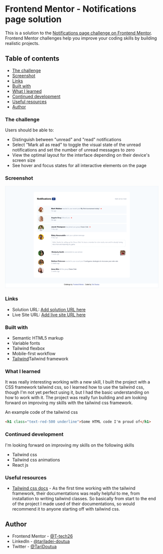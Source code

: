 # Frontend Mentor - Notifications page solution

This is a solution to the [Notifications page challenge on Frontend Mentor](https://www.frontendmentor.io/challenges/notifications-page-DqK5QAmKbC). Frontend Mentor challenges help you improve your coding skills by building realistic projects. 

## Table of contents

  - [The challenge](#the-challenge)
  - [Screenshot](#screenshot)
  - [Links](#links)
  - [Built with](#built-with)
  - [What I learned](#what-i-learned)
  - [Continued development](#continued-development)
  - [Useful resources](#useful-resources)
- [Author](#author)

### The challenge

Users should be able to:

- Distinguish between "unread" and "read" notifications
- Select "Mark all as read" to toggle the visual state of the unread notifications and set the number of unread messages to zero
- View the optimal layout for the interface depending on their device's screen size
- See hover and focus states for all interactive elements on the page

### Screenshot

![](../images/My-project-screenshot.png)

### Links

- Solution URL: [Add solution URL here](https://your-solution-url.com)
- Live Site URL: [Add live site URL here](https://your-live-site-url.com)

### Built with

- Semantic HTML5 markup
- Variable fonts
- Tailwind flexbox
- Mobile-first workflow
- [Tailwind](https://tailwind.com)Tailwind framework

### What I learned

It was really interesting working with a new skill, I built the project with a CSS framework tailwind css, so I learned how to use the tailwind css, though I'm not yet perfect using it, but I had the basic understanding on how to work with it. The project was really fun building and am looking forward on improving my skills with the tailwind css framework.

An example code of the tailwind css
```html
<h1 class="text-red-500 underline">Some HTML code I'm proud of</h1>
```

### Continued development

I'm looking forward on improving my skills on the following skills

- Tailwind css
- Tailwind css animations
- React js

### Useful resources

- [Tailwind css docs](https://www.tailwind.com/docs) - As the first time working with the tailwind framework, their documentations was really helpful to me, from installation to writing tailwind classes. So basically from start to the end of the project I made used of their documentations, so would recommend it to anyone starting off with tailwind css.

## Author

- Frontend Mentor - [@T-tech26](https://www.frontendmentor.io/profile/T-tech26)
- LinkedIn - [@tariladei-doutua](https://www.your-site.com)
- Twitter - [@TariDoutua](https://www.twitter.com/yourusername)
